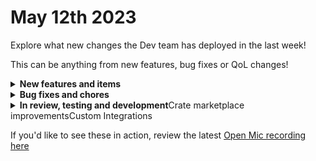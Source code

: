 # May 12th 2023

Explore what new changes the Dev team has deployed in the last week!

This can be anything from new features, bug fixes or QoL changes!

<details>

<summary><strong>New features and items</strong></summary>

* Added asset number field for Halo Add or Update Tickets action
* Made Datto PSA Integration action improvements and standardised integration

</details>

<details>

<summary><strong>Bug fixes and chores</strong></summary>

* Fixed database query locks
* Added missing permissions for domains in M365 causing errors
* Added missing param to Duo Sync User action that caused errors
* Fixed issue with NinjaRMM action option abstraction by re-routing request\_params

</details>

<details>

<summary><strong>In review, testing and development</strong>Crate marketplace improvementsCustom Integrations</summary>



</details>

If you'd like to see these in action, review the latest [Open Mic recording here](may-12th-2023.md)
